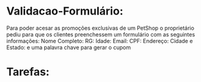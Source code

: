 # Validacao-Formulário:
<p> Para poder acesar as promoções exclusivas de um PetShop o proprietário pediu para que os clientes preenchessem um formulário 
 com as seguintes informações:
 Nome Completo:
 RG:
 Idade:
 Email:
 CPF:
 Endereço:
 Cidade e Estado:
 e uma palavra chave para gerar o cupom</p>

# Tarefas: